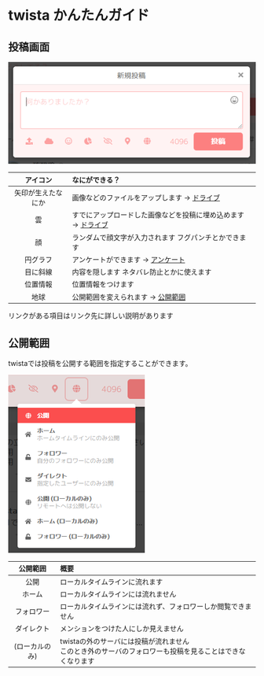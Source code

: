 # twista かんたんガイド

## 投稿画面
![post](./post.png)

|アイコン|なにができる？|
|:--:|:--|
|矢印が生えたなにか|画像などのファイルをアップします → [ドライブ](feature/drive.md)|
|雲|すでにアップロードした画像などを投稿に埋め込めます → [ドライブ](feature/drive.md)|
|顔|ランダムで顔文字が入力されます フグパンチとかできます|
|円グラフ|アンケートができます → [アンケート](feature/enquete.md)|
|目に斜線|内容を隠します ネタバレ防止とかに使えます|
|位置情報|位置情報をつけます|
|地球|公開範囲を変えられます → [公開範囲](#公開範囲)|

リンクがある項目はリンク先に詳しい説明があります

## 公開範囲
twistaでは投稿を公開する範囲を指定することができます。

![範囲](./hanni.png)

|公開範囲|概要|
|:--:|:--|
|公開|ローカルタイムラインに流れます|
|ホーム|ローカルタイムラインには流れません|
|フォロワー|ローカルタイムラインには流れず、フォロワーしか閲覧できません|
|ダイレクト|メンションをつけた人にしか見えません|
|(ローカルのみ)|twistaの外のサーバには投稿が流れません<br>このとき外のサーバのフォロワーも投稿を見ることはできなくなります|